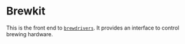 # Brewkit
This is the front end to [`brewdrivers`](https://github.com/NavasotaBrewing/brewdrivers). It provides an interface to control brewing hardware.

